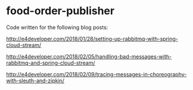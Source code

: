 # food-order-publisher

Code written for the following blog posts:

http://e4developer.com/2018/01/28/setting-up-rabbitmq-with-spring-cloud-stream/

http://e4developer.com/2018/02/05/handling-bad-messages-with-rabbitmq-and-spring-cloud-stream/

http://e4developer.com/2018/02/09/tracing-messages-in-choreography-with-sleuth-and-zipkin/

